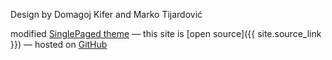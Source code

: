 
Design by Domagoj Kifer and Marko Tijardović

modified [SinglePaged theme](https://github.com/t413/SinglePaged)
&mdash;
this site is [open source]({{ site.source_link }})
&mdash;
hosted on [GitHub](https://github.com/)

